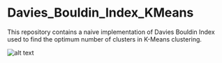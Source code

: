 # Davies_Bouldin_Index_KMeans
This repository contains a naive implementation of Davies Bouldin Index used to find the optimum number of clusters in K-Means clustering.

![alt text]()
